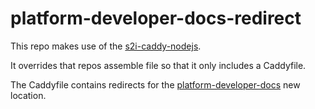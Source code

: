 # platform-developer-docs-redirect

This repo makes use of the [s2i-caddy-nodejs](https://github.com/bcgov/s2i-caddy-nodejs).

It overrides that repos assemble file so that it only includes a Caddyfile.

The Caddyfile contains redirects for the [platform-developer-docs](https://github.com/bcgov/platform-developer-docs) new location.


